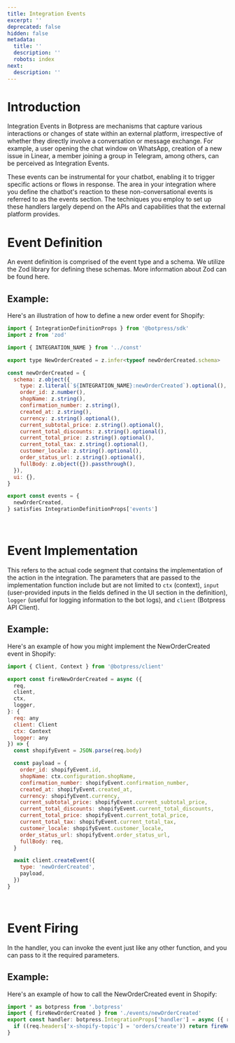 ```yaml
---
title: Integration Events
excerpt: ''
deprecated: false
hidden: false
metadata:
  title: ''
  description: ''
  robots: index
next:
  description: ''
---
```

# Introduction

Integration Events in Botpress are mechanisms that capture various interactions or changes of state within an external platform, irrespective of whether they directly involve a conversation or message exchange. For example, a user opening the chat window on WhatsApp, creation of a new issue in Linear, a member joining a group in Telegram, among others, can be perceived as Integration Events.

These events can be instrumental for your chatbot, enabling it to trigger specific actions or flows in response. The area in your integration where you define the chatbot's reaction to these non-conversational events is referred to as the events section. The techniques you employ to set up these handlers largely depend on the APIs and capabilities that the external platform provides.

# Event Definition

An event definition is comprised of the event type and a schema. We utilize the Zod library for defining these schemas. More information about Zod can be found here.

## Example:

Here's an illustration of how to define a new order event for Shopify:

```javascript
import { IntegrationDefinitionProps } from '@botpress/sdk'
import z from 'zod'

import { INTEGRATION_NAME } from '../const'

export type NewOrderCreated = z.infer<typeof newOrderCreated.schema>

const newOrderCreated = {
  schema: z.object({
    type: z.literal(`${INTEGRATION_NAME}:newOrderCreated`).optional(),
    order_id: z.number(),
    shopName: z.string(),
    confirmation_number: z.string(),
    created_at: z.string(),
    currency: z.string().optional(),
    current_subtotal_price: z.string().optional(),
    current_total_discounts: z.string().optional(),
    current_total_price: z.string().optional(),
    current_total_tax: z.string().optional(),
    customer_locale: z.string().optional(),
    order_status_url: z.string().optional(),
    fullBody: z.object({}).passthrough(),
  }),
  ui: {},
}

export const events = {
  newOrderCreated,
} satisfies IntegrationDefinitionProps['events']
```

<br />

# Event Implementation

This refers to the actual code segment that contains the implementation of the action in the integration. The parameters that are passed to the implementation function include but are not limited to `ctx` (context), `input` (user-provided inputs in the fields defined in the UI section in the definition), `logger` (useful for logging information to the bot logs), and `client` (Botpress API Client).

## Example:

Here's an example of how you might implement the NewOrderCreated event in Shopify:

```javascript
import { Client, Context } from '@botpress/client'

export const fireNewOrderCreated = async ({
  req,
  client,
  ctx,
  logger,
}: {
  req: any
  client: Client
  ctx: Context
  logger: any
}) => {
  const shopifyEvent = JSON.parse(req.body)

  const payload = {
    order_id: shopifyEvent.id,
    shopName: ctx.configuration.shopName,
    confirmation_number: shopifyEvent.confirmation_number,
    created_at: shopifyEvent.created_at,
    currency: shopifyEvent.currency,
    current_subtotal_price: shopifyEvent.current_subtotal_price,
    current_total_discounts: shopifyEvent.current_total_discounts,
    current_total_price: shopifyEvent.current_total_price,
    current_total_tax: shopifyEvent.current_total_tax,
    customer_locale: shopifyEvent.customer_locale,
    order_status_url: shopifyEvent.order_status_url,
    fullBody: req,
  }

  await client.createEvent({
    type: 'newOrderCreated',
    payload,
  })
}
```

<br />

# Event Firing

In the handler, you can invoke the event just like any other function, and you can pass to it the required parameters.

## Example:

Here's an example of how to call the NewOrderCreated event in Shopify:

```javascript
import * as botpress from '.botpress'
import { fireNewOrderCreated } from './events/newOrderCreated'
export const handler: botpress.IntegrationProps['handler'] = async ({ req, client, ctx, logger }) => {
  if ((req.headers['x-shopify-topic'] = 'orders/create')) return fireNewOrderCreated({ req, client, ctx, logger })
}
```
